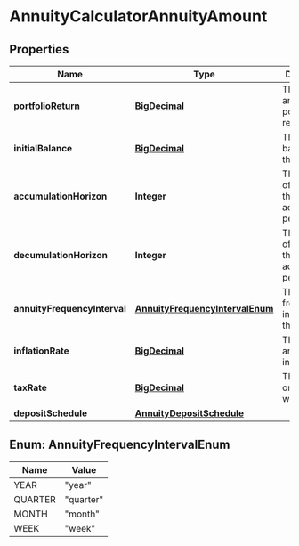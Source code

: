 
# AnnuityCalculatorAnnuityAmount

## Properties
Name | Type | Description | Notes
------------ | ------------- | ------------- | -------------
**portfolioReturn** | [**BigDecimal**](BigDecimal.md) | The annualized portfolio return | 
**initialBalance** | [**BigDecimal**](BigDecimal.md) | The initial balance of the account | 
**accumulationHorizon** | **Integer** | The number of years in the accumulation period | 
**decumulationHorizon** | **Integer** | The number of years in the accumulation period | 
**annuityFrequencyInterval** | [**AnnuityFrequencyIntervalEnum**](#AnnuityFrequencyIntervalEnum) | The frequency interval of the annuity |  [optional]
**inflationRate** | [**BigDecimal**](BigDecimal.md) | The annualized inflation rate |  [optional]
**taxRate** | [**BigDecimal**](BigDecimal.md) | The tax rate on withdrawals |  [optional]
**depositSchedule** | [**AnnuityDepositSchedule**](AnnuityDepositSchedule.md) |  |  [optional]


<a name="AnnuityFrequencyIntervalEnum"></a>
## Enum: AnnuityFrequencyIntervalEnum
Name | Value
---- | -----
YEAR | &quot;year&quot;
QUARTER | &quot;quarter&quot;
MONTH | &quot;month&quot;
WEEK | &quot;week&quot;



